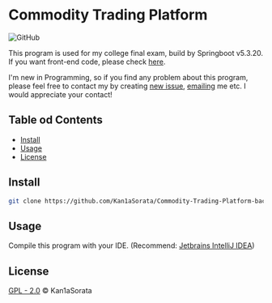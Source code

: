 # Commodity Trading Platform

![GitHub](https://img.shields.io/github/license/Kan1aSorata/Commodity-Trading-Platform-backend?style=for-the-badge)

This program is used for my college final exam, build by Springboot v5.3.20. If you want front-end code, please check [here](https://github.com/MoriiIF/SecondHandTrandingFront).

I'm new in Programming, so if you find any problem about this program, please feel free to contact my by creating [new issue](https://github.com/MoriiIF/SecondHandTrandingFront/issues),  <a href="mailto:testmail@gmail.com">emailing</a> me etc. I would appreciate your contact!



## Table od Contents

- [Install](#install)
- [Usage](#Usage)
- [License](#license) 

## Install

```sh
git clone https://github.com/Kan1aSorata/Commodity-Trading-Platform-backend.git
```

## Usage

Compile this program with your IDE. (Recommend: [Jetbrains IntelliJ IDEA](https://www.jetbrains.com/idea/))

## License

[GPL - 2.0](LICENSE) © Kan1aSorata
